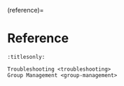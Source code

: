 (reference)=

# Reference

```{toctree}
:titlesonly:

Troubleshooting <troubleshooting>
Group Management <group-management>
```
